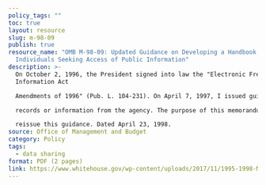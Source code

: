 ```yaml
---
policy_tags: ""
toc: true
layout: resource
slug: m-98-09
publish: true
resource_name: "OMB M-98-09: Updated Guidance on Developing a Handbook for
  Individuals Seeking Access of Public Information"
description: >-
  On October 2, 1996, the President signed into law the "Electronic Freedom of
  Information Act

  Amendments of 1996" (Pub. L. 104-231). On April 7, 1997, I issued guidance (OMB Memorandum M97-10) on Section 11, which requires each agency to issue reference material or a guide for requesting

  records or information from the agency. The purpose of this memorandum is to rescind M-97-10 and

  reissue this guidance. Dated April 23, 1998.
source: Office of Management and Budget
category: Policy
tags:
  - data sharing
format: PDF (2 pages)
link: https://www.whitehouse.gov/wp-content/uploads/2017/11/1995-1998-M-98-09-Updated-Guidance-on-Developing-a-Handbook-for-Individuals-Seeking-Access-of-Public-Information.pdf
---
```

